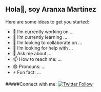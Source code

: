 ## Hola👋, soy Aranxa Martínez



Here are some ideas to get you started:

- 🔭 I’m currently working on ...
- 🌱 I’m currently learning ...
- 👯 I’m looking to collaborate on ...
- 🤔 I’m looking for help with ...
- 💬 Ask me about ...
- 📫 How to reach me: ...
- 😄 Pronouns: ...
- ⚡ Fun fact: ...


#####Connect with me:
[![Twitter Follow](https://img.shields.io/twitter/follow/Aranxa_Mo?color=1DA1F2&label=Twitter%20%40Aranxa_Mo&logo=twitter&style=flat-square)](https://twitter.com/Aranxa_Mo)